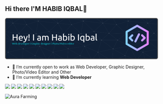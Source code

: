 ## Hi there I'M HABIB IQBAL👋

![Baner](github-header-banner.png)

<!--
**Habibiqbal20/habibiqbal20** is a ✨ _special_ ✨ repository because its `README.md` (this file) appears on your GitHub profile.

Here are some ideas to get you started:

- 🔭 I’m currently working on ...
- 🌱 I’m currently learning ...
- 👯 I’m looking to collaborate on ...
- 🤔 I’m looking for help with ...
- 💬 Ask me about ...
- 📫 How to reach me: ...
- 😄 Pronouns: ...
- ⚡ Fun fact: ...
-->

- 🔭 I’m currently open to work as Web Developer, Graphic Designer, Photo/Video Editor and Other
- 🌱 I’m currently learning **Web Developer**


<img src="(https://img.shields.io/badge/HTML5-E34F26?style=for-the-badge&logo=html5&logoColor=white)" />
<img src="(https://img.shields.io/badge/PHP-777BB4?style=for-the-badge&logo=php&logoColor=white)" />
<img src="https://img.shields.io/badge/CSS3-1572B6?style=for-the-badge&logo=css3&logoColor=white" />
<img src="https://img.shields.io/badge/MySQL-005C84?style=for-the-badge&logo=mysql&logoColor=white" />
<img src="https://img.shields.io/badge/JavaScript-323330?style=for-the-badge&logo=javascript&logoColor=F7DF1E" />
<img src="https://img.shields.io/badge/Sass-CC6699?style=for-the-badge&logo=sass&logoColor=white" />
<img src="https://img.shields.io/badge/Xampp-F37623?style=for-the-badge&logo=xampp&logoColor=white" />
<img src="https://img.shields.io/badge/Microsoft-666666?style=for-the-badge&logo=microsoft&logoColor=white" />
<img src="https://img.shields.io/badge/Adobe%20Photoshop-31A8FF?style=for-the-badge&logo=Adobe%20Photoshop&logoColor=black" />
<img src="https://img.shields.io/badge/Adobe%20Premiere%20Pro-9999FF?style=for-the-badge&logo=Adobe%20Premiere%20Pro&logoColor=white" />
<!-- ![image]({BadgeURLHere}) -->

![Aura Farming](https://media.giphy.com/media/v1.Y2lkPTc5MGI3NjExNXlsYnRlZjlnd2s5c3lwbjZ4MHoyM2sxb3Y4cnZwNWN6eWlrcTM3YiZlcD12MV9naWZzX3NlYXJjaCZjdD1n/5lRguG1pEP8Ioe8owC/giphy.gif)
